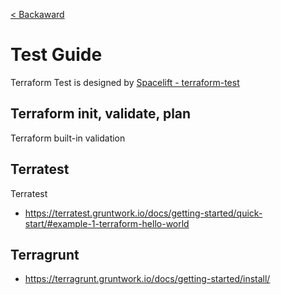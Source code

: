 [< Backaward](../README.md)

# Test Guide

Terraform Test is designed by [Spacelift - terraform-test](https://spacelift.io/blog/terraform-test)

## Terraform init, validate, plan

Terraform built-in validation

## Terratest

Terratest

- https://terratest.gruntwork.io/docs/getting-started/quick-start/#example-1-terraform-hello-world

## Terragrunt

- https://terragrunt.gruntwork.io/docs/getting-started/install/